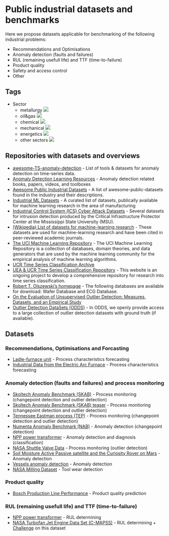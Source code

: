 # Public industrial datasets and benchmarks
Here we propose datasets applicable for benchmarking of the following industrial problems:
- Recommendations and Optimisations
- Anomaly detection (faults and failures)
- RUL (remaining usefull life) and TTF (time-to-failure)
- Product quality
- Safety and access control
- Other

## Tags
- Sector  
	- metallurgy ![](https://img.shields.io/badge/sector-metallurgy-lightgray.svg)
	- oil&gas ![](https://img.shields.io/badge/sector-oil&gas-blue.svg)
	- chemical ![](https://img.shields.io/badge/sector-chemical-red.svg)
	- mechanical ![](https://img.shields.io/badge/sector-mechanical-purple.svg)
	- energetics ![](https://img.shields.io/badge/sector-power-lightblue.svg)
	- other sectors ![](https://img.shields.io/badge/sector-others-black.svg)

## Repositories with datasets and overviews
- [awesome-TS-anomaly-detection](https://github.com/rob-med/awesome-TS-anomaly-detection) - List of tools & datasets for anomaly detection on time-series data.
- [Anomaly Detection Learning Resources](https://github.com/yzhao062/anomaly-detection-resources#13-benchmarks) - Anomaly detection related books, papers, videos, and toolboxes
- [Awesome Public Industrial Datasets](https://github.com/makinarocks/awesome-industrial-machine-datasets) - A list of awesome-public-datasets found in the industry and their descriptions.
- [Industrial ML Datasets](https://github.com/nicolasj92/industrial-ml-datasets) - A curated list of datasets, publically available for machine learning research in the area of manufacturing
- [Industrial Control System (ICS) Cyber Attack Datasets](https://sites.google.com/a/uah.edu/tommy-morris-uah/ics-data-sets) - Several datasets for intrusion detection produced by the Critical Infrastructure Protector Center at the Mississippi State University (MSU).
- [(Wikipedia) List of datasets for machine-learning research](https://en.wikipedia.org/wiki/List_of_datasets_for_machine-learning_research#Anomaly_data) - These datasets are used for machine-learning research and have been cited in peer-reviewed academic journals.
- [The UCI Machine Learning Repository](http://archive.ics.uci.edu/ml) - The UCI Machine Learning Repository is a collection of databases, domain theories, and data generators that are used by the machine learning community for the empirical analysis of machine learning algorithms.
- [UCR Time Series Classification Archive](https://www.cs.ucr.edu/~eamonn/time_series_data_2018/)
- [UEA & UCR Time Series Classification Repository](http://www.timeseriesclassification.com/index.php) - This website is an ongoing project to develop a comprehensive repository for research into time series classification.
- [Robert T. Olszewski’s homepage](https://www.cs.cmu.edu/~bobski/data/data.html) - The following databases are available for download: Wafer Database and ECG Database.
- [On the Evaluation of Unsupervised Outlier Detection: Measures, Datasets, and an Empirical Study](https://www.dbs.ifi.lmu.de/research/outlier-evaluation/)
- [Outlier Detection DataSets (ODDS)](http://odds.cs.stonybrook.edu/#table1) - In ODDS, we openly provide access to a large collection of outlier detection datasets with ground truth (if available).

## Datasets
### Recommendations, Optimisations and Forcasting

- [Ladle-furnace unit](https://www.kaggle.com/datasets/yuriykatser/industrial-data-from-the-ladlefurnace-unit) - Process characteristics forecasting
- [Industrial Data from the Electric Arc Furnace](https://www.kaggle.com/datasets/yuriykatser/industrial-data-from-the-arc-furnace) - Process characteristics forecasting

### Anomaly detection (faults and failures) and process monitoring

- [Skoltech Anomaly Benchmark (SKAB)](https://github.com/waico/SKAB) - Process monitoring (changepoint detection and outlier detection)
- [Skoltech Anomaly Benchmark (SKAB) teaser](https://www.kaggle.com/datasets/yuriykatser/skoltech-anomaly-benchmark-skab-teaser) - Process monitoring (changepoint detection and outlier detection)
- [Tennessee Eastman process (TEP)](https://github.com/YKatser/CPDE/tree/master/TEP_data) - Process monitoring (changepoint detection and outlier detection)
- [Numenta Anomaly Benchmark (NAB)](https://github.com/numenta/NAB) - Anomaly detection (changepoint detection)
- [NPP power transformer](https://www.kaggle.com/competitions/transformer/data) - Anomaly detection and diagnosis (classification)
- [NASA Shuttle Valve Data](https://cs.fit.edu/~pkc/nasa/data/) - Process monitoring (outlier detection)
- [Soil Moisture Active Passive satellite and the Curiosity Rover on Mars](https://github.com/khundman/telemanom) - Anomaly detection
- [Vessels anomaly detection](http://conferences.inf.ed.ac.uk/EuroDW2018/papers/eurodw18-Maia.pdf) - Anomaly detection
- [NASA Milling Dataset](https://www.kaggle.com/datasets/vinayak123tyagi/milling-data-set-prognostic-data) - Tool wear detection

### Product quality

- [Bosch Production Line Performance](https://www.kaggle.com/competitions/bosch-production-line-performance/overview) - Product quality prediction

### RUL (remaining usefull life) and TTF (time-to-failure)

- [NPP power transformer](https://www.kaggle.com/competitions/transformer-time) - RUL determining
- [NASA Turbofan Jet Engine Data Set (C-MAPSS)](https://www.kaggle.com/datasets/behrad3d/nasa-cmaps) - RUL determining + [Challenge](https://github.com/makinarocks/awesome-industrial-machine-datasets/tree/master/data-explanation/PHM08%20Challenge%20on%20this%20dataset) on this dataset